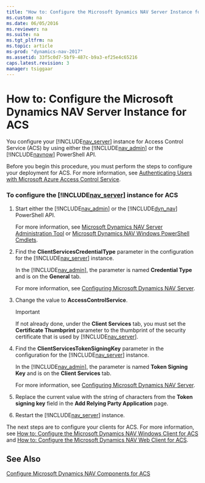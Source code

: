 ```yaml
---
title: "How to: Configure the Microsoft Dynamics NAV Server Instance for ACS"
ms.custom: na
ms.date: 06/05/2016
ms.reviewer: na
ms.suite: na
ms.tgt_pltfrm: na
ms.topic: article
ms-prod: "dynamics-nav-2017"
ms.assetid: 33f5c0d7-5bf9-487c-b9a3-ef25e4c65216
caps.latest.revision: 3
manager: tsiggaar
---
```

# How to: Configure the Microsoft Dynamics NAV Server Instance for ACS
You configure your [!INCLUDE[nav_server](includes/nav_server_md.md)] instance for Access Control Service \(ACS\) by using either the [!INCLUDE[nav_admin](includes/nav_admin_md.md)] or the [!INCLUDE[navnow](includes/navnow_md.md)] PowerShell API.  
  
 Before you begin this procedure, you must perform the steps to configure your deployment for ACS. For more information, see [Authenticating Users with Microsoft Azure Access Control Service](Authenticating-Users-with-Microsoft-Azure-Access-Control-Service.md).  
  
### To configure the [!INCLUDE[nav_server](includes/nav_server_md.md)] instance for ACS  
  
1.  Start either the [!INCLUDE[nav_admin](includes/nav_admin_md.md)] or the [!INCLUDE[dyn_nav](includes/dyn_nav_md.md)] PowerShell API.  
  
     For more information, see [Microsoft Dynamics NAV Server Administration Tool](Microsoft-Dynamics-NAV-Server-Administration-Tool.md) or [Microsoft Dynamics NAV Windows PowerShell Cmdlets](Microsoft-Dynamics-NAV-Windows-PowerShell-Cmdlets.md).  
  
2.  Find the **ClientServicesCredentialType** parameter in the configuration for the [!INCLUDE[nav_server](includes/nav_server_md.md)] instance.  
  
     In the [!INCLUDE[nav_admin](includes/nav_admin_md.md)], the parameter is named **Credential Type** and is on the **General** tab.  
  
     For more information, see [Configuring Microsoft Dynamics NAV Server](Configuring-Microsoft-Dynamics-NAV-Server.md).  
  
3.  Change the value to **AccessControlService**.  
  
    > [!IMPORTANT]  
    >  If not already done, under the **Client Services** tab, you must set the **Certificate Thumbprint** parameter to the thumbprint of the security certificate that is used by [!INCLUDE[nav_server](includes/nav_server_md.md)].  
  
4.  Find the **ClientServicesTokenSigningKey** parameter in the configuration for the [!INCLUDE[nav_server](includes/nav_server_md.md)] instance.  
  
     In the [!INCLUDE[nav_admin](includes/nav_admin_md.md)], the parameter is named **Token Signing Key** and is on the **Client Services** tab.  
  
     For more information, see [Configuring Microsoft Dynamics NAV Server](Configuring-Microsoft-Dynamics-NAV-Server.md).  
  
5.  Replace the current value with the string of characters from the **Token signing key** field in the **Add Relying Party Application** page.  
  
6.  Restart the [!INCLUDE[nav_server](includes/nav_server_md.md)] instance.  
  
 The next steps are to configure your clients for ACS. For more information, see [How to: Configure the Microsoft Dynamics NAV Windows Client for ACS](How%20to:%20Configure%20the%20Microsoft%20Dynamics%20NAV%20Windows%20Client%20for%20ACS.md) and [How to: Configure the Microsoft Dynamics NAV Web Client for ACS](How%20to:%20Configure%20the%20Microsoft%20Dynamics%20NAV%20Web%20Client%20for%20ACS.md).  
  
## See Also  
 [Configure Microsoft Dynamics NAV Components for ACS](Configure-Microsoft-Dynamics-NAV-Components-for-ACS.md)